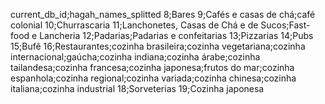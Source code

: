current_db_id;hagah_names_splitted
8;Bares
9;Cafés e casas de chá;café colonial
10;Churrascaria
11;Lanchonetes, Casas de Chá e de Sucos;Fast-food e Lancheria
12;Padarias;Padarias e confeitarias
13;Pizzarias
14;Pubs
15;Bufê
16;Restaurantes;cozinha brasileira;cozinha vegetariana;cozinha internacional;gaúcha;cozinha indiana;cozinha árabe;cozinha tailandesa;cozinha francesa;cozinha japonesa;frutos do mar;cozinha espanhola;cozinha regional;cozinha variada;cozinha chinesa;cozinha italiana;cozinha industrial
18;Sorveterias
19;Cozinha japonesa
